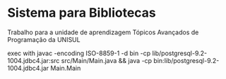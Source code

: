 # Sistema para Bibliotecas

Trabalho para a unidade de aprendizagem Tópicos Avançados de Programação da UNISUL

exec with javac -encoding ISO-8859-1 -d bin -cp lib/postgresql-9.2-1004.jdbc4.jar:src src/Main/Main.java && java -cp bin:lib/postgresql-9.2-1004.jdbc4.jar Main.Main
